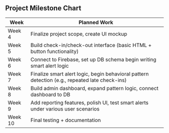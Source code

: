 ## Project Milestone Chart

| **Week** | **Planned Work** |
|----------|------------------|
| Week 4 | Finalize project scope, create UI mockup |
| Week 5 | 	Build check-in/check-out interface (basic HTML + button functionality) |
| Week 6 | Connect to Firebase, set up DB schema begin writing smart alert logic|
| Week 7 | Finalize smart alert logic, begin behavioral pattern detection (e.g., repeated late check-ins) |
| Week 8 | Build admin dashboard, expand pattern logic, connect dashboard to DB |
| Week 9 |Add reporting features, polish UI, test smart alerts under various user scenarios |
| Week 10 | Final testing + documentation |
